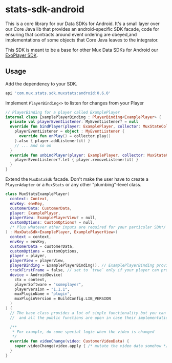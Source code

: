 # stats-sdk-android

This is a core library for our Data SDKs for Android. It's a small layer over our Core Java lib that provides
an android-specific SDK facade, code for ensuring that contracts around event ordering are
obeyed,and implementations of some objects that Core Java leaves to the integrator.

This SDK is meant to be a base for other Mux Data SDKs for Android
our [ExoPlayer SDK](https://github.com/muxinc/mux-stats-sdk-exoplayer).

## Usage

Add the dependency to your SDK.

```groovy
api 'com.mux.stats.sdk.muxstats:android:0.6.0'
```

Implement `PlayerBinding<>` to listen for changes from your Player

```kotlin
// PlayerBinding for a player called ExamplePlayer
internal class ExamplePlayerBinding : PlayerBinding<ExamplePlayer> {
  private val playerEventListener: MyEventListener? = null
  override fun bindPlayer(player: ExamplePlayer, collector: MuxStateCollector) {
    playerEventListener = object : MyEventListener {
      override fun onPlay() = collector.play()
    }.also { player.addListener(it) }
    // ... And so on
  }
  override fun unbindPlayer(player: ExamplePlayer, collector: MuxStateCollector) {
    playerEventListener?.let { player.removeListener(it) }
  }
}
```

Extend the `MuxDataSdk` facade. Don't make the user have to create a `PlayerAdapter` or a `MuxStats`
or any other "plumbing"-level class.

```kotlin
class MuxStatsExamplePlayer(
  context: Context,
  envKey: envKey,
  customerData: CustomerData,
  player: ExamplePlayer,
  playerView: ExamplePlayerView? = null,
  customOptions: CustomOptions? = null,
  /* Plus whatever other inputs are required for your particular SDK*/
) : MuxDataSdk<ExamplePlayer, ExamplePlayerView>(
  context = context,
  envKey = envKey,
  customerData = customerData,
  customOptions = customOptions,
  player = player,
  playerView = playerView,
  playerBinding = ExamplePlayerBinding(), // ExamplePlayerBinding provided by you
  trackFirstFrame = false, // set to `true` only if your player can provide this information
  device = AndroidDevice(
    ctx = context,
    playerSoftware = "someplayer",
    playerVersion = "1.1.1",
    muxPluginName = "plugin",
    muxPluginVersion = BuildConfig.LIB_VERSION
  )
) {
  // The base class provides a lot of simple functionality but you can add additional capabilities,
  //  and all the public functions are open in case their implementation doesn't work for your SDK

  /**
   * For example, do some special logic when the video is changed
   */
  override fun videoChange(video: CustomerVideoData) {
    super.videoChange(video.apply { /* mutate the video data somehow */ })
  }
}
```
